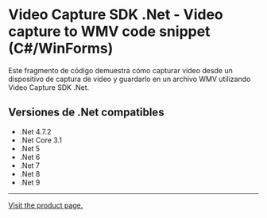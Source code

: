 ﻿# Video Capture SDK .Net - Video capture to WMV code snippet (C#/WinForms)

Este fragmento de código demuestra cómo capturar vídeo desde un dispositivo de captura de vídeo y guardarlo en un archivo WMV utilizando Video Capture SDK .Net.

## Versiones de .Net compatibles

* .Net 4.7.2
* .Net Core 3.1
* .Net 5
* .Net 6
* .Net 7
* .Net 8
* .Net 9

---

[Visit the product page.](https://www.visioforge.com/video-capture-sdk-net)
